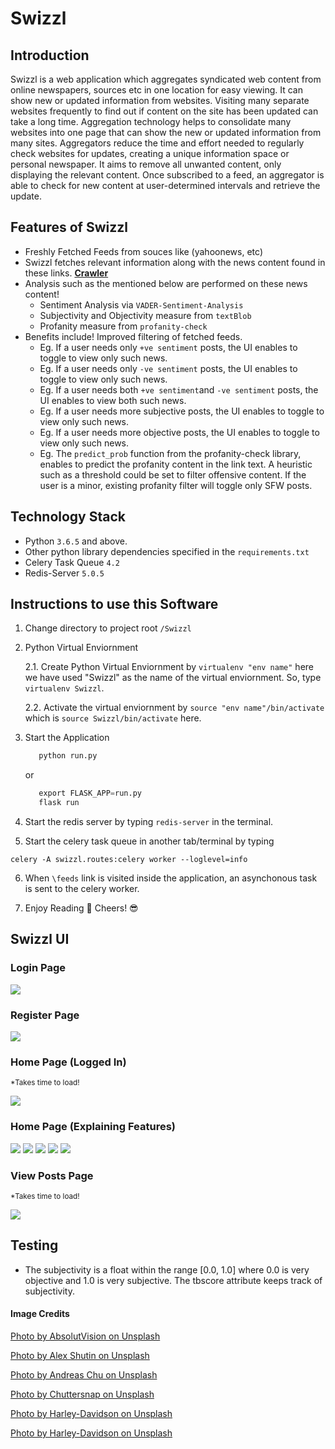 # Swizzl

## Introduction

Swizzl is a web application which aggregates syndicated web content from online newspapers, sources etc in one location for easy viewing. It can show new or updated information from websites. Visiting many separate websites frequently to find out if content on the site has been updated can take a long time. Aggregation technology helps to consolidate many websites into one page that can show the new or updated information from many sites. Aggregators reduce the time and effort needed to regularly check websites for updates, creating a unique information space or personal newspaper. It aims to remove all unwanted content, only displaying the relevant content. Once subscribed to a feed, an aggregator is able to check for new content at user-determined intervals and retrieve the update.

## Features of Swizzl

* Freshly Fetched Feeds from souces like (yahoonews, etc)
* Swizzl fetches relevant information along with the news content found in these links. [**Crawler**](https://github.com/JaganKaartik/Swizzl/blob/master/swizzl/services/newsfetch.py)
* Analysis such as the mentioned below are performed on these news content! 
    * Sentiment Analysis via ```VADER-Sentiment-Analysis```
    * Subjectivity and Objectivity measure from ```textBlob```
    * Profanity measure from ```profanity-check```
* Benefits include! Improved filtering of fetched feeds.
    * Eg. If a user needs only  ```+ve sentiment``` posts, the UI enables to toggle to view only such news.
    * Eg. If a user needs only  ```-ve sentiment``` posts, the UI enables to toggle to view only such news.
    * Eg. If a user needs both ```+ve sentiment```and ```-ve sentiment``` posts, the UI enables to view both such news.
    * Eg. If a user needs more subjective posts, the UI enables to toggle to view only such news.
    * Eg. If a user needs more objective posts, the UI enables to toggle to view only such news.
    * Eg. The ```predict_prob``` function from the profanity-check library, enables to predict the profanity content in the link text. A heuristic such as a threshold could be set to filter offensive content. If the user is a minor, existing profanity filter will toggle only SFW posts.
    
## Technology Stack

* Python ```3.6.5``` and above.
* Other python library dependencies specified in the ```requirements.txt```
* Celery Task Queue ```4.2```
* Redis-Server ```5.0.5```

## Instructions to use this Software

1. Change directory to project root ```/Swizzl```

2. Python Virtual Enviornment

    2.1. Create Python Virtual Enviornment by ```virtualenv "env name"``` here we have used "Swizzl" as the name of the virtual enviornment. So, type  ```virtualenv Swizzl```.
    
    2.2. Activate the virtual enviornment by ```source "env name"/bin/activate``` which is ```source Swizzl/bin/activate``` here. 

3. Start the Application

    ```python
       python run.py
    ``` 
   or  
    ```python
       export FLASK_APP=run.py
       flask run
    ```
4. Start the redis server by typing  ```redis-server``` in the terminal.

5. Start the celery task queue in another tab/terminal by typing
```
celery -A swizzl.routes:celery worker --loglevel=info
``` 
6. When ```\feeds``` link is visited inside the application, an asynchonous task is sent to the celery worker. 

7. Enjoy Reading :book: Cheers! :sunglasses:


## Swizzl UI 

### Login Page

![](https://github.com/JaganKaartik/Swizzl/blob/master/Documentation/Images/login.png)

### Register Page

![](https://github.com/JaganKaartik/Swizzl/blob/master/Documentation/Images/register.png)

### Home Page (Logged In) 
<small>*Takes time to load!</small>

![](https://github.com/JaganKaartik/Swizzl/blob/master/Documentation/Images/homePage.gif)

### Home Page (Explaining Features)

![](https://github.com/JaganKaartik/Swizzl/blob/master/Documentation/Images/f1.png)
![](https://github.com/JaganKaartik/Swizzl/blob/master/Documentation/Images/f2.png)
![](https://github.com/JaganKaartik/Swizzl/blob/master/Documentation/Images/f3.png)
![](https://github.com/JaganKaartik/Swizzl/blob/master/Documentation/Images/f4.png)
![](https://github.com/JaganKaartik/Swizzl/blob/master/Documentation/Images/f5.png)

### View Posts Page
<small>*Takes time to load!</small>

![](https://github.com/JaganKaartik/Swizzl/blob/master/Documentation/Images/feedsPage.gif)


## Testing

* The subjectivity is a float within the range [0.0, 1.0] where 0.0 is very objective and 1.0 is very subjective. The tbscore attribute keeps track of subjectivity.



#### Image Credits

[Photo by AbsolutVision on Unsplash](https://unsplash.com/photos/WYd_PkCa1BY)

[Photo by Alex Shutin on Unsplash](https://unsplash.com/photos/kKvQJ6rK6S4)

[Photo by Andreas Chu on Unsplash](https://unsplash.com/photos/YodH2WzN6YU)

[Photo by Chuttersnap on Unsplash](https://unsplash.com/photos/aku7Zlj_x_o)

[Photo by Harley-Davidson on Unsplash](https://unsplash.com/photos/56R8TzG7Lzc)

[Photo by Harley-Davidson on Unsplash](https://unsplash.com/photos/bs1eqd6zSiU)
